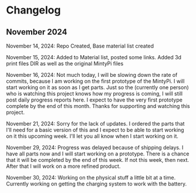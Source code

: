# Changelog

## November 2024
November 14, 2024: Repo Created, Base material list created

November 15, 2024: Added to Material list, posted some links. Added 3d print files DIR as well as the original MintyPi files

November 16, 2024: Not much today, I will be slowing down the rate of commits, because I am working on the first prototype of the MintyPi. I will start working on it as soon as I get parts. Just so the (currently one person) who is watching this project knows how my progress is coming, I will still post daily progress reports here. I expect to have the very first prototype complete by the end of this month. Thanks for supporting and watching this project.

November 21, 2024: Sorry for the lack of updates. I ordered the parts that I'll need for a basic version of this and I expect to be able to start working on it this upcoming week. I'll let you all know when I start working on it.

November 29, 2024: Progress was delayed because of shipping delays. I have all parts now and I will start working on a prototype. There is a chance that it will be completed by the end of this week. If not this week, then next. After that I will work on a more refined product.

November 30, 2024: Working on the physical stuff a little bit at a time. Currently working on getting the charging system to work with the battery.
